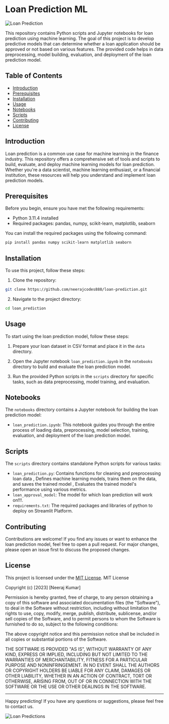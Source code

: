 # Loan Prediction ML

![Loan Prediction](loan_image1.png)

This repository contains Python scripts and Jupyter notebooks for loan prediction using machine learning. The goal of this project is to develop predictive models that can determine whether a loan application should be approved or not based on various features. The provided code helps in data preprocessing, model building, evaluation, and deployment of the loan prediction model.

## Table of Contents

- [Introduction](#introduction)
- [Prerequisites](#prerequisites)
- [Installation](#installation)
- [Usage](#usage)
- [Notebooks](#notebooks)
- [Scripts](#scripts)
- [Contributing](#contributing)
- [License](#license)

## Introduction

Loan prediction is a common use case for machine learning in the finance industry. This repository offers a comprehensive set of tools and scripts to build, evaluate, and deploy machine learning models for loan prediction. Whether you're a data scientist, machine learning enthusiast, or a financial institution, these resources will help you understand and implement loan prediction models.

## Prerequisites

Before you begin, ensure you have met the following requirements:

- Python 3.11.4 installed
- Required packages: pandas, numpy, scikit-learn, matplotlib, seaborn

You can install the required packages using the following command:

```bash
pip install pandas numpy scikit-learn matplotlib seaborn
```

## Installation

To use this project, follow these steps:

1. Clone the repository:

```bash
git clone https://github.com/neerajcodes888/loan-prediction.git
```

2. Navigate to the project directory:

```bash
cd loan_prediction
```

## Usage

To start using the loan prediction model, follow these steps:

1. Prepare your loan dataset in CSV format and place it in the `data` directory.

2. Open the Jupyter notebook `loan_prediction.ipynb` in the `notebooks` directory to build and evaluate the loan prediction model.

3. Run the provided Python scripts in the `scripts` directory for specific tasks, such as data preprocessing, model training, and evaluation.

## Notebooks

The `notebooks` directory contains a Jupyter notebook for building the loan prediction model:

- `loan_prediction.ipynb`: This notebook guides you through the entire process of loading data, preprocessing, model selection, training, evaluation, and deployment of the loan prediction model.

## Scripts

The `scripts` directory contains standalone Python scripts for various tasks:

- `loan_prediction.py`: Contains functions for cleaning and preprocessing loan data , Defines machine learning models, trains them on the data, and saves the trained model , Evaluates the trained model's performance using various metrics.
- `loan_approval_model`: The model for which loan prediction will work on!!!.
- `requirements.txt`: The required packages and libraries of python to deploy on Streamlit Platform.

## Contributing

Contributions are welcome! If you find any issues or want to enhance the loan prediction model, feel free to open a pull request. For major changes, please open an issue first to discuss the proposed changes.

## License

This project is licensed under the [MIT License](LICENSE).
MIT License

Copyright (c) [2023] [Neeraj Kumar]

Permission is hereby granted, free of charge, to any person obtaining a copy
of this software and associated documentation files (the "Software"), to deal
in the Software without restriction, including without limitation the rights
to use, copy, modify, merge, publish, distribute, sublicense, and/or sell
copies of the Software, and to permit persons to whom the Software is
furnished to do so, subject to the following conditions:

The above copyright notice and this permission notice shall be included in all
copies or substantial portions of the Software.

THE SOFTWARE IS PROVIDED "AS IS", WITHOUT WARRANTY OF ANY KIND, EXPRESS OR
IMPLIED, INCLUDING BUT NOT LIMITED TO THE WARRANTIES OF MERCHANTABILITY,
FITNESS FOR A PARTICULAR PURPOSE AND NONINFRINGEMENT. IN NO EVENT SHALL THE
AUTHORS OR COPYRIGHT HOLDERS BE LIABLE FOR ANY CLAIM, DAMAGES OR OTHER
LIABILITY, WHETHER IN AN ACTION OF CONTRACT, TORT OR OTHERWISE, ARISING FROM,
OUT OF OR IN CONNECTION WITH THE SOFTWARE OR THE USE OR OTHER DEALINGS IN THE
SOFTWARE.

---

Happy predicting! If you have any questions or suggestions, please feel free to contact us.

![Loan Predictions](loan_image2.png)
